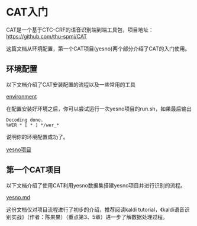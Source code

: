 # CAT入门

CAT是一个基于CTC-CRF的语音识别端到端工具包，项目地址：https://github.com/thu-spmi/CAT

这篇文档从环境配置，第一个CAT项目(yesno)两个部分介绍了CAT的入门使用。



## 环境配置

以下文档介绍了CAT安装配置的流程以及一些常用的工具

[environment](./environment.md)

在配置安装好环境之后，你可以尝试运行一次yesno项目的run.sh，如果最后输出

```
Decoding done.
%WER * [ * ] */wer_*
```

说明你的环境配置成功了。

[yesno项目](https://github.com/HPLQAQ/CAT/tree/dev/egs/yesno)

## 第一个CAT项目

以下文档介绍了使用CAT利用yesno数据集搭建yesno项目并进行识别的流程。

[yesno.md](./yesno.md)

这份文档仅对项目流程进行了初步的介绍，推荐阅读kaldi tutorial，《kaldi语音识别实战》（作者：陈果果）（重点第3、5章）进一步了解数据处理过程。